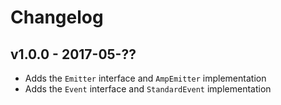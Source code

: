 # Changelog

## v1.0.0 - 2017-05-??

- Adds the `Emitter` interface and `AmpEmitter` implementation
- Adds the `Event` interface and `StandardEvent` implementation
